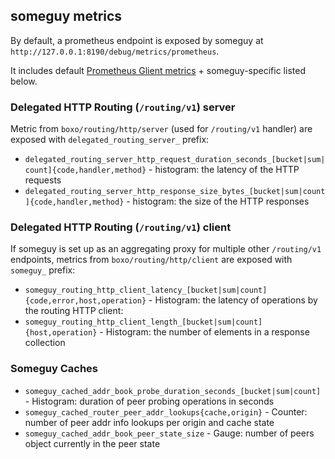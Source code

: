 ## someguy metrics

By default, a prometheus endpoint is exposed by someguy at `http://127.0.0.1:8190/debug/metrics/prometheus`.

It includes default [Prometheus Glient metrics](https://prometheus.io/docs/guides/go-application/) + someguy-specific listed below.

### Delegated HTTP Routing (`/routing/v1`) server

Metric from `boxo/routing/http/server` (used for `/routing/v1` handler) are exposed with `delegated_routing_server_` prefix:

- `delegated_routing_server_http_request_duration_seconds_[bucket|sum|count]{code,handler,method}` - histogram: the latency of the HTTP requests
- `delegated_routing_server_http_response_size_bytes_[bucket|sum|count]{code,handler,method}` - histogram: the size of the HTTP responses

### Delegated HTTP Routing (`/routing/v1`) client

If someguy is set up as an aggregating proxy for multiple other `/routing/v1` endpoints,
metrics from `boxo/routing/http/client` are exposed with `someguy_` prefix:

- `someguy_routing_http_client_latency_[bucket|sum|count]{code,error,host,operation}` - Histogram: the latency of operations by the routing HTTP client:
- `someguy_routing_http_client_length_[bucket|sum|count]{host,operation}` - Histogram: the number of elements in a response collection

### Someguy Caches

- `someguy_cached_addr_book_probe_duration_seconds_[bucket|sum|count]` - Histogram: duration of peer probing operations in seconds
- `someguy_cached_router_peer_addr_lookups{cache,origin}` - Counter: number of peer addr info lookups per origin and cache state
- `someguy_cached_addr_book_peer_state_size` - Gauge: number of peers object currently in the peer state

